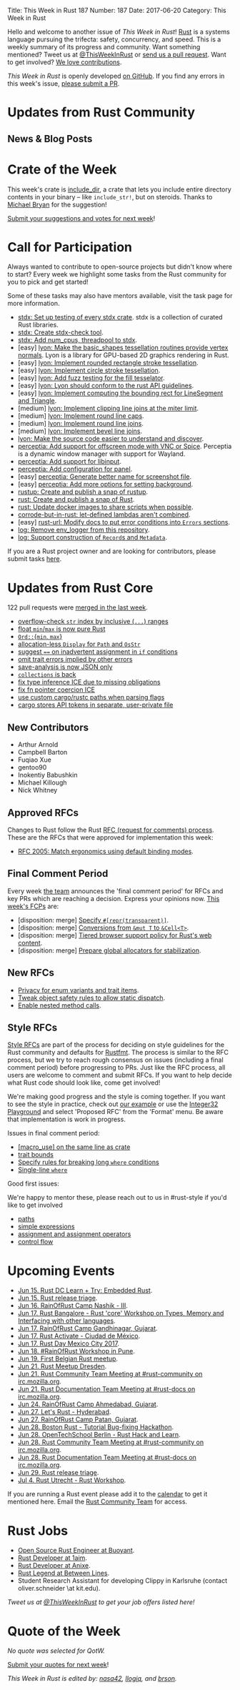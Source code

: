 Title: This Week in Rust 187
Number: 187
Date: 2017-06-20
Category: This Week in Rust

Hello and welcome to another issue of *This Week in Rust*!
[Rust](http://rust-lang.org) is a systems language pursuing the trifecta: safety, concurrency, and speed.
This is a weekly summary of its progress and community.
Want something mentioned? Tweet us at [@ThisWeekInRust](https://twitter.com/ThisWeekInRust) or [send us a pull request](https://github.com/cmr/this-week-in-rust).
Want to get involved? [We love contributions](https://github.com/rust-lang/rust/blob/master/CONTRIBUTING.md).

*This Week in Rust* is openly developed [on GitHub](https://github.com/cmr/this-week-in-rust).
If you find any errors in this week's issue, [please submit a PR](https://github.com/cmr/this-week-in-rust/pulls).

# Updates from Rust Community

## News & Blog Posts

# Crate of the Week

This week's crate is [include_dir](https://crates.io/crates/include_dir), a crate that lets you include entire directory contents in your binary – like `include_str!`, but on steroids. Thanks to [Michael Bryan](https://users.rust-lang.org/u/Michael-F-Bryan) for the suggestion!

[Submit your suggestions and votes for next week][submit_crate]!

[submit_crate]: https://users.rust-lang.org/t/crate-of-the-week/2704

# Call for Participation

Always wanted to contribute to open-source projects but didn't know where to start?
Every week we highlight some tasks from the Rust community for you to pick and get started!

Some of these tasks may also have mentors available, visit the task page for more information.

* [stdx: Set up testing of every stdx crate](https://github.com/brson/stdx/issues/36). stdx is a collection of curated Rust libraries.
* [stdx: Create stdx-check tool](https://github.com/brson/stdx/issues/35).
* [stdx: Add num_cpus, threadpool to stdx](https://github.com/brson/stdx/issues/33).
* [easy] [lyon: Make the basic_shapes tessellation routines provide vertex normals](https://github.com/nical/lyon/issues/13). Lyon is a library for GPU-based 2D graphics rendering in Rust.
* [easy] [lyon: Implement rounded rectangle stroke tessellation](https://github.com/nical/lyon/issues/38).
* [easy] [lyon: Implement circle stroke tessellation](https://github.com/nical/lyon/issues/40).
* [easy] [lyon: Add fuzz testing for the fill tesselator](https://github.com/nical/lyon/issues/11).
* [easy] [lyon: Lyon should conform to the rust API guidelines](https://github.com/nical/lyon/issues/44).
* [easy] [lyon: Implement computing the bounding rect for LineSegment and Triangle](https://github.com/nical/lyon/issues/65).
* [medium] [lyon: Implement clipping line joins at the miter limit](https://github.com/nical/lyon/issues/35).
* [medium] [lyon: Implement round line caps](https://github.com/nical/lyon/issues/33).
* [medium] [lyon: Implement round line joins](https://github.com/nical/lyon/issues/5).
* [medium] [lyon: Implement bevel line joins](https://github.com/nical/lyon/issues/34).
* [lyon: Make the source code easier to understand and discover](https://github.com/nical/lyon/issues/36).
* [perceptia: Add support for offscreen mode with VNC or Spice](https://github.com/perceptia/perceptia/issues/22). Perceptia is a dynamic window manager with support for Wayland.
* [perceptia: Add support for libinput](https://github.com/perceptia/perceptia/issues/18).
* [perceptia: Add configuration for panel](https://github.com/perceptia/perceptia/issues/14).
* [easy] [perceptia: Generate better name for screenshot file](https://github.com/perceptia/perceptia/issues/9).
* [easy] [perceptia: Add more options for setting background](https://github.com/perceptia/perceptia/issues/5).
* [rustup: Create and publish a snap of rustup](https://github.com/rust-lang-nursery/rustup.rs/issues/1144).
* [rust: Create and publish a snap of Rust](https://github.com/rust-lang/rust/issues/42349).
* [rust: Update docker images to share scripts when possible](https://github.com/rust-lang/rust/issues/42201).
* [corrode-but-in-rust: let-defined lambdas aren't combined](https://github.com/tcr/corrode-but-in-rust/issues/65).
* [easy] [rust-url: Modify docs to put error conditions into `Errors` sections](https://github.com/servo/rust-url/issues/314).
* [log: Remove env_logger from this repository](https://github.com/rust-lang-nursery/log/issues/145).
* [log: Support construction of `Record`s and `Metadata`](https://github.com/rust-lang-nursery/log/issues/116).

If you are a Rust project owner and are looking for contributors, please submit tasks [here][guidelines].

[guidelines]: https://users.rust-lang.org/t/twir-call-for-participation/4821

# Updates from Rust Core

122 pull requests were [merged in the last week][merged].

[merged]: https://github.com/issues?q=is%3Apr+org%3Arust-lang+is%3Amerged+merged%3A2017-06-12..2017-06-19

* [overflow-check `str` index by inclusive (`...`) ranges](https://github.com/rust-lang/rust/pull/42428)
* [float `min`/`max` is now pure Rust](https://github.com/rust-lang/rust/pull/42430)
* [`Ord::`{`min`, `max`}](https://github.com/rust-lang/rust/pull/42496)
* [allocation-less `Display` for `Path` and `OsStr`](https://github.com/rust-lang/rust/pull/42613)
* [suggest `==` on inadvertent assignment in `if` conditions](https://github.com/rust-lang/rust/pull/42649)
* [omit trait errors implied by other errors](https://github.com/rust-lang/rust/pull/41840)
* [save-analysis is now JSON only](https://github.com/rust-lang/rust/pull/42650)
* [`collections` is back](https://github.com/rust-lang/rust/pull/42720)
* [fix type inference ICE due to missing obligations](https://github.com/rust-lang/rust/pull/42659)
* [fix fn pointer coercion ICE](https://github.com/rust-lang/rust/pull/42735)
* [use custom cargo/rustc paths when parsing flags](https://github.com/rust-lang/rust/pull/42695)
* [cargo stores API tokens in separate, user-private file](https://github.com/rust-lang/cargo/pull/3978)

## New Contributors

* Arthur Arnold
* Campbell Barton
* Fuqiao Xue
* gentoo90
* Inokentiy Babushkin
* Michael Killough
* Nick Whitney

## Approved RFCs

Changes to Rust follow the Rust [RFC (request for comments)
process](https://github.com/rust-lang/rfcs#rust-rfcs). These
are the RFCs that were approved for implementation this week:

* [RFC 2005: Match ergonomics using default binding modes](https://github.com/rust-lang/rfcs/pull/2005).

## Final Comment Period

Every week [the team](https://www.rust-lang.org/team.html) announces the
'final comment period' for RFCs and key PRs which are reaching a
decision. Express your opinions now. [This week's FCPs][fcp] are:

[fcp]: https://github.com/rust-lang/rfcs/labels/final-comment-period

* [disposition: merge] [Specify `#[repr(transparent)]`](https://github.com/rust-lang/rfcs/pull/1758).
* [disposition: merge] [Conversions from `&mut T` to `&Cell<T>`](https://github.com/rust-lang/rfcs/pull/1789).
* [disposition: merge] [Tiered browser support policy for Rust's web content](https://github.com/rust-lang/rfcs/pull/1985).
* [disposition: merge] [Prepare global allocators for stabilization](https://github.com/rust-lang/rfcs/pull/1974).

## New RFCs

* [Privacy for enum variants and trait items](https://github.com/rust-lang/rfcs/pull/2028).
* [Tweak object safety rules to allow static dispatch](https://github.com/rust-lang/rfcs/pull/2027).
* [Enable nested method calls](https://github.com/rust-lang/rfcs/pull/2025).

## Style RFCs

[Style RFCs](https://github.com/rust-lang-nursery/fmt-rfcs) are part of the process for deciding on style guidelines for the Rust community and defaults for [Rustfmt](https://github.com/rust-lang-nursery/rustfmt). The process is similar to the RFC process, but we try to reach rough consensus on issues (including a final comment period) before progressing to PRs. Just like the RFC process, all users are welcome to comment and submit RFCs. If you want to help decide what Rust code should look like, come get involved!

We're making good progress and the style is coming together. If you want to see the style in practice, check out [our example](https://github.com/rust-lang-nursery/fmt-rfcs/blob/master/example/lists.rs) or use the [Integer32 Playground](https://play.integer32.com/) and select 'Proposed RFC' from the 'Format' menu. Be aware that implementation is work in progress.

Issues in final comment period:

* [[macro_use] on the same line as crate](https://github.com/rust-lang-nursery/fmt-rfcs/issues/83)
* [trait bounds](https://github.com/rust-lang-nursery/fmt-rfcs/issues/80)
* [Specify rules for breaking long `where` conditions](https://github.com/rust-lang-nursery/fmt-rfcs/issues/75)
* [Single-line `where`](https://github.com/rust-lang-nursery/fmt-rfcs/issues/74)

Good first issues:

We're happy to mentor these, please reach out to us in #rust-style if you'd like to get involved

* [paths](https://github.com/rust-lang-nursery/fmt-rfcs/issues/69)
* [simple expressions](https://github.com/rust-lang-nursery/fmt-rfcs/issues/68)
* [assignment and assignment operators](https://github.com/rust-lang-nursery/fmt-rfcs/issues/67)
* [control flow](https://github.com/rust-lang-nursery/fmt-rfcs/issues/62)

# Upcoming Events

* [Jun 15. Rust DC Learn + Try: Embedded Rust](https://www.meetup.com/RustDC/events/239115658/).
* [Jun 15. Rust release triage](https://internals.rust-lang.org/t/release-cycle-triage-proposal/3544).
* [Jun 16. RainOfRust Camp Nashik - III](https://reps.mozilla.org/e/rainofrust-camp-nashik-iii/).
* [Jun 17. Rust Bangalore - Rust 'core' Workshop on Types, Memory and Interfacing with other languages](https://www.meetup.com/rustox/events/240262219/).
* [Jun 17. RainOfRust Camp Gandhinagar, Gujarat](https://reps.mozilla.org/e/rainofrust-camp-gandhinagar-gujarat/).
* [Jun 17. Rust Activate - Ciudad de México](https://reps.mozilla.org/e/rust-activate/).
* [Jun 17. Rust Day Mexico City 2017](https://2017.rustday.mx/).
* [Jun 18. #RainOfRust Workshop in Pune](https://reps.mozilla.org/e/rainofrust-workshop-in-pune/).
* [Jun 19. First Belgian Rust meetup](https://users.rust-lang.org/t/first-belgian-rust-meetup/11172).
* [Jun 21. Rust Meetup Dresden](https://www.meetup.com/Mozilla-Community-Dresden/events/240188745/).
* [Jun 21. Rust Community Team Meeting at #rust-community on irc.mozilla.org](https://chat.mibbit.com/?server=irc.mozilla.org&channel=%23rust-community).
* [Jun 21. Rust Documentation Team Meeting at #rust-docs on irc.mozilla.org](https://chat.mibbit.com/?server=irc.mozilla.org&channel=%23rust-docs).
* [Jun 24. RainOfRust Camp Ahmedabad, Gujarat](https://reps.mozilla.org/e/rainofrust-camp-ahmedabad-gujarat/).
* [Jun 27. Let's Rust - Hyderabad](https://reps.mozilla.org/e/let-s-rust/).
* [Jun 27. RainOfRust Camp Patan, Gujarat](https://reps.mozilla.org/e/rainofrust-camp-patan-gujarat/).
* [Jun 28. Boston Rust - Tutorial Bug-fixing Hackathon](https://www.meetup.com/BostonRust/events/240244837/).
* [Jun 28. OpenTechSchool Berlin - Rust Hack and Learn](https://www.meetup.com/opentechschool-berlin/events/240365553/).
* [Jun 28. Rust Community Team Meeting at #rust-community on irc.mozilla.org](https://chat.mibbit.com/?server=irc.mozilla.org&channel=%23rust-community).
* [Jun 28. Rust Documentation Team Meeting at #rust-docs on irc.mozilla.org](https://chat.mibbit.com/?server=irc.mozilla.org&channel=%23rust-docs).
* [Jun 29. Rust release triage](https://internals.rust-lang.org/t/release-cycle-triage-proposal/3544).
* [Jul  4. Rust Utrecht - Rust Workshop](https://www.meetup.com/Rust-Utrecht/events/240660834/).

If you are running a Rust event please add it to the [calendar] to get
it mentioned here. Email the [Rust Community Team][community] for access.

[calendar]: https://www.google.com/calendar/embed?src=apd9vmbc22egenmtu5l6c5jbfc%40group.calendar.google.com
[community]: mailto:community-team@rust-lang.org

# Rust Jobs

* [Open Source Rust Engineer at Buoyant](https://rustjobs.rs/jobs/24/buoyant-open-source-rust-engineer).
* [Rust Developer at 1aim](https://rustjobs.rs/jobs/22/1aim-gmbh-rust-developer).
* [Rust Developer at Anixe](https://rustjobs.rs/jobs/21/anixe-rust-developer).
* [Rust Legend at Between Lines](https://rustjobs.rs/jobs/20/between-lines-ltd-rust-legend).
* Student Research Assistant for developing Clippy in Karlsruhe (contact oliver.schneider \at kit.edu).

*Tweet us at [@ThisWeekInRust](https://twitter.com/ThisWeekInRust) to get your job offers listed here!*

# Quote of the Week

*No quote was selected for QotW.*

[Submit your quotes for next week][submit]!

[submit]: http://users.rust-lang.org/t/twir-quote-of-the-week/328

*This Week in Rust is edited by: [nasa42](https://github.com/nasa42), [llogiq](https://github.com/llogiq), and [brson](https://github.com/brson).*
